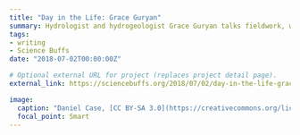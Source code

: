 ```yaml
---
title: "Day in the Life: Grace Guryan"
summary: Hydrologist and hydrogeologist Grace Guryan talks fieldwork, water law and conservation with *Science Buffs* reporter Graycen Wheeler.
tags:
- writing
- Science Buffs
date: "2018-07-02T00:00:00Z"

# Optional external URL for project (replaces project detail page).
external_link: https://sciencebuffs.org/2018/07/02/day-in-the-life-grace-guryan/

image:
  caption: "Daniel Case, [CC BY-SA 3.0](https://creativecommons.org/licenses/by-sa/3.0), via Wikimedia Commons"
  focal_point: Smart
---
```

